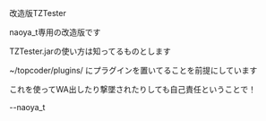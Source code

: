 改造版TZTester

naoya_t専用の改造版です

TZTester.jarの使い方は知ってるものとします

~/topcoder/plugins/ にプラグインを置いてることを前提にしています

これを使ってWA出したり撃墜されたりしても自己責任ということで！

--naoya_t

